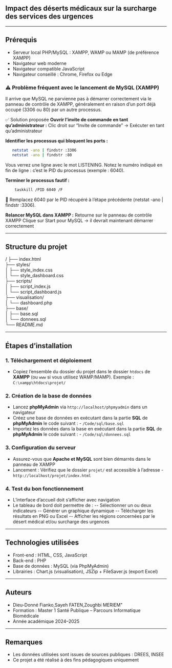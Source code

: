 ## Impact des déserts médicaux sur la surcharge des services des urgences

---

## Prérequis

- Serveur local PHP/MySQL : XAMPP, WAMP ou MAMP (de préférence XAMPP)
- Navigateur web moderne
- Navigateur compatible JavaScript
- Navigateur conseillé : Chrome, Firefox ou Edge

### ⚠️ Problème fréquent avec le lancement de MySQL (XAMPP)
Il arrive que MySQL ne parvienne pas à démarrer correctement via le panneau de contrôle de XAMPP, généralement en raison d’un port déjà occupé (3306 ou 80) par un autre processus.

✅ Solution proposée
**Ouvrir l’invite de commande en tant qu’administrateur :**
Clic droit sur “Invite de commande” → Exécuter en tant qu’administrateur

**Identifier les processus qui bloquent les ports :**
```bash
   netstat -ano | findstr :3306
   netstat -ano | findstr :80
```

Vous verrez une ligne avec le mot LISTENING. Notez le numéro indiqué en fin de ligne : c’est le PID du processus (exemple : 6040).

**Terminer le processus fautif :**
```bash
    taskkill /PID 6040 /F
```
🔁 Remplacez 6040 par le PID récupéré à l’étape précédente (netstat -ano | findstr :3306).

**Relancer MySQL dans XAMPP :**
Retourne sur le panneau de contrôle XAMPP
Clique sur Start pour MySQL → il devrait maintenant démarrer correctement


---

## Structure du projet

/
├── index.html  
├── styles/  
│   ├── style_index.css  
│   └── style_dashboard.css  
├── scripts/  
│   ├── script_index.js  
│   └── script_dashboard.js  
├── visualisation/  
│   └── dashboard.php  
├── base/  
│   ├── base.sql  
│   └── donnees.sql  
└── README.md  

---

## Étapes d’installation

### 1. Téléchargement et déploiement

- Copiez l’ensemble du dossier du projet dans le dossier `htdocs` de **XAMPP** (ou `www` si vous utilisez WAMP/MAMP).
  Exemple : `C:\xampp\htdocs\projet/`

### 2. Création de la base de données

- Lancez **phpMyAdmin** via `http://localhost/phpmyadmin` dans un navigateur
- Créez une base de données en exécutant dans la partie **SQL** de **phpMyAdmin** le code suivant : - `/Code/sql/base.sql`
- Importez les données dans la base en exécutant dans la partie **SQL** de **phpMyAdmin** le code suivant :  - `/Code/sql/donnees.sql`

### 3. Configuration du serveur

- Assurez-vous que **Apache et MySQL** sont bien démarrés dans le panneau de XAMPP
- Lancement : Vérifiez que le dossier `projet/` est accessible à l’adresse - `http://localhost/projet/index.html`


### 4. Test du bon fonctionnement

- L’interface d’accueil doit s’afficher avec navigation
- Le tableau de bord doit permettre de :
  -- Sélectionner un ou deux indicateurs
  -- Générer un graphique dynamique
  -- Télécharger les résultats en PNG ou Excel
  -- Afficher les régions concernées par le désert médical et/ou surcharge des urgences

---

## Technologies utilisées

- Front-end : HTML, CSS, JavaScript
- Back-end : PHP
- Base de données : MySQL (via PhpMyAdmin)
- Librairies : Chart.js (visualisation), JSZip + FileSaver.js (export Excel)

---

## Auteurs

- Dieu-Donné Fianko,Sayeh FATEN,Zoughbi MERIEM" 
- Formation : Master 1 Santé Publique – Parcours Informatique Biomédicale  
- Année académique 2024–2025

---

## Remarques

- Les données utilisées sont issues de sources publiques : DREES, INSEE
- Ce projet a été réalisé à des fins pédagogiques uniquement


